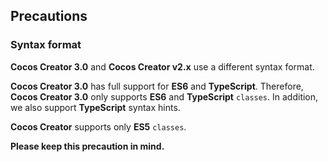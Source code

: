 ## Precautions

### Syntax format

__Cocos Creator 3.0__ and __Cocos Creator v2.x__ use a different syntax format.

__Cocos Creator 3.0__ has full support for __ES6__ and __TypeScript__. Therefore, __Cocos Creator 3.0__ only supports __ES6__ and __TypeScript__ `classes`. In addition, we also support __TypeScript__ syntax hints.

__Cocos Creator__ supports only __ES5__ `classes`.

__Please keep this precaution in mind.__
